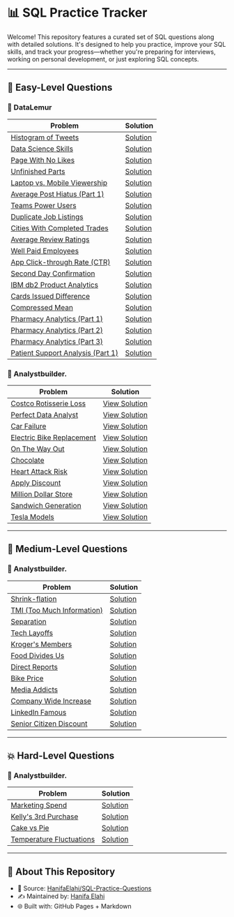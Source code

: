 # 📊 SQL Practice Tracker

Welcome! This repository features a curated set of SQL questions along with detailed solutions. It's designed to help you practice, improve your SQL skills, and track your progress—whether you're preparing for interviews, working on personal development, or just exploring SQL concepts.

---

## 🐣 Easy-Level Questions

### 🔹 DataLemur 

| Problem                                                                                              | Solution                                                                                                                          |
|------------------------------------------------------------------------------------------------------|-----------------------------------------------------------------------------------------------------------------------------------|
| [Histogram of Tweets](https://datalemur.com/questions/sql-histogram-tweets)                         | [Solution](https://github.com/HanifaElahi/SQL-Practice-Questions/blob/main/DataLemur/Easy/histogram_of_tweets.sql)               |
| [Data Science Skills](https://datalemur.com/questions/matching-skills)                              | [Solution](https://github.com/HanifaElahi/SQL-Practice-Questions/blob/main/DataLemur/Easy/data_science_skills.sql)               |
| [Page With No Likes](https://datalemur.com/questions/sql-page-with-no-likes)                        | [Solution](https://github.com/HanifaElahi/SQL-Practice-Questions/blob/main/DataLemur/Easy/page_with_no_likes.sql)                |
| [Unfinished Parts](https://datalemur.com/questions/tesla-unfinished-parts)                          | [Solution](https://github.com/HanifaElahi/SQL-Practice-Questions/blob/main/DataLemur/Easy/unfinished_parts.sql)                  |
| [Laptop vs. Mobile Viewership](https://datalemur.com/questions/laptop-mobile-viewership)            | [Solution](https://github.com/HanifaElahi/SQL-Practice-Questions/blob/main/DataLemur/Easy/laptop_vs_mobile_viewership.sql)       |
| [Average Post Hiatus (Part 1)](https://datalemur.com/questions/sql-average-post-hiatus-1)           | [Solution](https://github.com/HanifaElahi/SQL-Practice-Questions/blob/main/DataLemur/Easy/average_post_hiatus_part_one.sql)      |
| [Teams Power Users](https://datalemur.com/questions/teams-power-users)                              | [Solution](https://github.com/HanifaElahi/SQL-Practice-Questions/blob/main/DataLemur/Easy/team_power_users.sql)                  |
| [Duplicate Job Listings](https://datalemur.com/questions/duplicate-job-listings)                    | [Solution](https://github.com/HanifaElahi/SQL-Practice-Questions/blob/main/DataLemur/Easy/duplicate_job_listings.sql)            |
| [Cities With Completed Trades](https://datalemur.com/questions/completed-trades)                    | [Solution](https://github.com/HanifaElahi/SQL-Practice-Questions/blob/main/DataLemur/Easy/cities_with_completed_trades.sql)      |
| [Average Review Ratings](https://datalemur.com/questions/sql-avg-review-ratings)                     | [Solution](https://github.com/HanifaElahi/SQL-Practice-Questions/blob/main/DataLemur/Easy/average_review_ratings.sql)            |
| [Well Paid Employees](https://datalemur.com/questions/sql-well-paid-employees)                      | [Solution](https://github.com/HanifaElahi/SQL-Practice-Questions/blob/main/DataLemur/Easy/well_paid_employees.sql)               |
| [App Click-through Rate (CTR)](https://datalemur.com/questions/click-through-rate)                  | [Solution](https://github.com/HanifaElahi/SQL-Practice-Questions/blob/main/DataLemur/Easy/app_click_through_rate.sql)            |
| [Second Day Confirmation](https://datalemur.com/questions/second-day-confirmation)                  | [Solution](https://github.com/HanifaElahi/SQL-Practice-Questions/blob/main/DataLemur/Easy/second_day_confirmation.sql)           |
| [IBM db2 Product Analytics](https://datalemur.com/questions/sql-ibm-db2-product-analytics)          | [Solution](https://github.com/HanifaElahi/SQL-Practice-Questions/blob/main/DataLemur/Easy/ibm_db2_product_analytics.sql)         |
| [Cards Issued Difference](https://datalemur.com/questions/cards-issued-difference)                  | [Solution](https://github.com/HanifaElahi/SQL-Practice-Questions/blob/main/DataLemur/Easy/cards_issued_difference.sql)           |
| [Compressed Mean](https://datalemur.com/questions/alibaba-compressed-mean)                          | [Solution](https://github.com/HanifaElahi/SQL-Practice-Questions/blob/main/DataLemur/Easy/compressed_mean.sql)                   |
| [Pharmacy Analytics (Part 1)](https://datalemur.com/questions/top-profitable-drugs)                 | [Solution](https://github.com/HanifaElahi/SQL-Practice-Questions/blob/main/DataLemur/Easy/pharmacy_analytics_part_one.sql)       |
| [Pharmacy Analytics (Part 2)](https://datalemur.com/questions/non-profitable-drugs)                 | [Solution](https://github.com/HanifaElahi/SQL-Practice-Questions/blob/main/DataLemur/Easy/pharmacy_analytics_part_two.sql)       |
| [Pharmacy Analytics (Part 3)](https://datalemur.com/questions/total-drugs-sales)                    | [Solution](https://github.com/HanifaElahi/SQL-Practice-Questions/blob/main/DataLemur/Easy/pharmacy_analytics_part_three.sql)     |
| [Patient Support Analysis (Part 1)](https://datalemur.com/questions/frequent-callers)               | [Solution](https://github.com/HanifaElahi/SQL-Practice-Questions/blob/main/DataLemur/Easy/patient_support_analysis_part_one.sql) |

### 🔹 Analystbuilder.

| Problem                                                                                               | Solution                                                                                                                              |
| ----------------------------------------------------------------------------------------------------- | ------------------------------------------------------------------------------------------------------------------------------------- |
| [Costco Rotisserie Loss](https://www.analystbuilder.com/questions/costco-rotisserie-loss-kkCDh)       | [View Solution](https://github.com/HanifaElahi/SQL-Practice-Questions/blob/main/Analyst%20Builder/Easy/costco_rotisserie_loss.sql)    |
| [Perfect Data Analyst](https://www.analystbuilder.com/questions/perfect-data-analyst-GMFmx)           | [View Solution](https://github.com/HanifaElahi/SQL-Practice-Questions/blob/main/Analyst%20Builder/Easy/perfect_data_analyst.sql)      |
| [Car Failure](https://www.analystbuilder.com/questions/car-failure-TUsTW)                             | [View Solution](https://github.com/HanifaElahi/SQL-Practice-Questions/blob/main/Analyst%20Builder/Easy/car_failure.sql)               |
| [Electric Bike Replacement](https://www.analystbuilder.com/questions/electric-bike-replacement-ZaFie) | [View Solution](https://github.com/HanifaElahi/SQL-Practice-Questions/blob/main/Analyst%20Builder/Easy/electric_bike_replacement.sql) |
| [On The Way Out](https://www.analystbuilder.com/questions/on-the-way-out-LGNoQ)                       | [View Solution](https://github.com/HanifaElahi/SQL-Practice-Questions/blob/main/Analyst%20Builder/Easy/on_the_way_out.sql)            |
| [Chocolate](https://www.analystbuilder.com/questions/chocolate-vPiUY)                                 | [View Solution](https://github.com/HanifaElahi/SQL-Practice-Questions/blob/main/Analyst%20Builder/Easy/chocolate.sql)                 |
| [Heart Attack Risk](https://www.analystbuilder.com/questions/heart-attack-risk-FKfdn)                 | [View Solution](https://github.com/HanifaElahi/SQL-Practice-Questions/blob/main/Analyst%20Builder/Easy/heart_attack_risk.sql)         |
| [Apply Discount](https://www.analystbuilder.com/questions/apply-discount-RdWhb)                       | [View Solution](https://github.com/HanifaElahi/SQL-Practice-Questions/blob/main/Analyst%20Builder/Easy/apply_discount.sql)            |
| [Million Dollar Store](https://www.analystbuilder.com/questions/million-dollar-store-ARdQa)           | [View Solution](https://github.com/HanifaElahi/SQL-Practice-Questions/blob/main/Analyst%20Builder/Easy/million_dollar_store.sql)      |
| [Sandwich Generation](https://www.analystbuilder.com/questions/sandwich-generation-excIi)             | [View Solution](https://github.com/HanifaElahi/SQL-Practice-Questions/blob/main/Analyst%20Builder/Easy/sandwich_generation.sql)       |
| [Tesla Models](https://www.analystbuilder.com/questions/tesla-models-soJdJ)                           | [View Solution](https://github.com/HanifaElahi/SQL-Practice-Questions/blob/main/Analyst%20Builder/Easy/tesla_models.sql)              |
 
---

## 🔁 Medium-Level Questions

### 🔹 Analystbuilder.

| Problem                                                                                              | Solution                                                                                                                          |
| ---------------------------------------------------------------------------------------------------- | -------------------------------------------------------------------------------------------------------------------------------- |
| [Shrink-flation](https://www.analystbuilder.com/questions/shrink-flation-ohNJw)                      | [Solution](https://github.com/HanifaElahi/SQL-Practice-Questions/blob/main/Analyst%20Builder/Medium/shrink_flation.sql)          |
| [TMI (Too Much Information)](https://www.analystbuilder.com/questions/tmi-too-much-information-VyNhZ) | [Solution](https://github.com/HanifaElahi/SQL-Practice-Questions/blob/main/Analyst%20Builder/Medium/TMI_too_much_information.sql)|
| [Separation](https://www.analystbuilder.com/questions/separation-DbHMu)                              | [Solution](https://github.com/HanifaElahi/SQL-Practice-Questions/blob/main/Analyst%20Builder/Medium/separation.sql)              |
| [Tech Layoffs](https://www.analystbuilder.com/questions/tech-layoffs-CpLXE)                          | [Solution](https://github.com/HanifaElahi/SQL-Practice-Questions/blob/main/Analyst%20Builder/Medium/tech_layoffs.sql)            |
| [Kroger's Members](https://www.analystbuilder.com/questions/krogers-members-FjyKN)                   | [Solution](https://github.com/HanifaElahi/SQL-Practice-Questions/blob/main/Analyst%20Builder/Medium/krogers_members.sql)         |
| [Food Divides Us](https://www.analystbuilder.com/questions/food-divides-us-GvhLL)                    | [Solution](https://github.com/HanifaElahi/SQL-Practice-Questions/blob/main/Analyst%20Builder/Medium/food_divides_us.sql)         |
| [Direct Reports](https://www.analystbuilder.com/questions/direct-reports-qQoVA)                      | [Solution](https://github.com/HanifaElahi/SQL-Practice-Questions/blob/main/Analyst%20Builder/Medium/direct_reports.sql)          |
| [Bike Price](https://www.analystbuilder.com/questions/bike-price-zKcOR)                              | [Solution](https://github.com/HanifaElahi/SQL-Practice-Questions/blob/main/Analyst%20Builder/Medium/bike_price.sql)              |
| [Media Addicts](https://www.analystbuilder.com/questions/media-addicts-deISZ)                        | [Solution](https://github.com/HanifaElahi/SQL-Practice-Questions/blob/main/Analyst%20Builder/Medium/media_addicts.sql)           |
| [Company Wide Increase](https://www.analystbuilder.com/questions/company-wide-increase-TytwW)        | [Solution](https://github.com/HanifaElahi/SQL-Practice-Questions/blob/main/Analyst%20Builder/Medium/company_wide_increase.sql)   |
| [LinkedIn Famous](https://www.analystbuilder.com/questions/linkedin-famous-oQMdb)                    | [Solution](https://github.com/HanifaElahi/SQL-Practice-Questions/blob/main/Analyst%20Builder/Medium/linkedIn_famous.sql)         |
| [Senior Citizen Discount](https://www.analystbuilder.com/questions/senior-citizen-discount-fRxVJ)    | [Solution](https://github.com/HanifaElahi/SQL-Practice-Questions/blob/main/Analyst%20Builder/Medium/senior_citizen_discount.sql) |

---

## 💥 Hard-Level Questions

### 🔹 Analystbuilder.

| Problem                                                                                               | Solution                                                                                                                              |
| ----------------------------------------------------------------------------------------------------- | ------------------------------------------------------------------------------------------------------------------------------------- |
| [Marketing Spend](https://www.analystbuilder.com/questions/marketing-spend-mrTJL)                     | [Solution](https://github.com/HanifaElahi/SQL-Practice-Questions/blob/main/Analyst%20Builder/Hard/marketing_spend.sql)                |
| [Kelly's 3rd Purchase](https://www.analystbuilder.com/questions/kellys-3rd-purchase-kFaIE)            | [Solution](https://github.com/HanifaElahi/SQL-Practice-Questions/blob/main/Analyst%20Builder/Hard/kellys_third_purchase.sql)           |
| [Cake vs Pie](https://www.analystbuilder.com/questions/cake-vs-pie-rSDbF)                             | [Solution](https://github.com/HanifaElahi/SQL-Practice-Questions/blob/main/Analyst%20Builder/Hard/cake_vs_pie.sql)                     |
| [Temperature Fluctuations](https://www.analystbuilder.com/questions/temperature-fluctuations-ftFQu)  | [Solution](https://github.com/HanifaElahi/SQL-Practice-Questions/blob/main/Analyst%20Builder/Hard/temperature_fluctuations.sql)        |
---

## 🚀 About This Repository

- 📂 Source: [HanifaElahi/SQL-Practice-Questions](https://github.com/HanifaElahi/SQL-Practice-Questions)
- ✍️ Maintained by: [Hanifa Elahi](https://github.com/HanifaElahi)
- 🌐 Built with: GitHub Pages + Markdown
